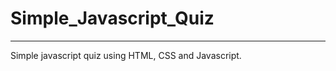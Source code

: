 # Simple_Javascript_Quiz
-------------------------------------------------------------------
Simple javascript quiz using HTML, CSS and Javascript.
